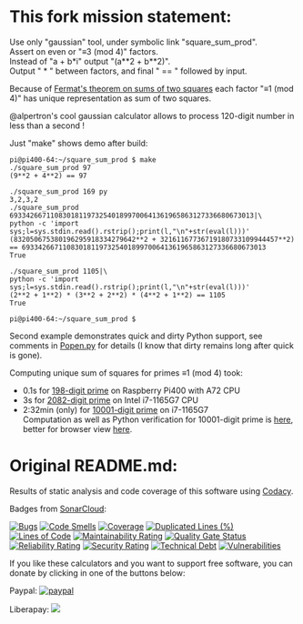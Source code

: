 This fork mission statement:
============================

Use only "gaussian" tool, under symbolic link "square_sum_prod".  
Assert on even or "≡3 (mod 4)" factors.  
Instead of "a + b\*i" output "(a\*\*2 + b\*\*2)".  
Output " * " between factors, and final " == " followed by input.  

Because of [Fermat's theorem on sums of two squares](https://en.wikipedia.org/wiki/Fermat%27s_theorem_on_sums_of_two_squares) each factor "≡1 (mod 4)" has unique representation as sum of two squares.

@alpertron's cool gaussian calculator allows to process 120-digit number in less than a second !

Just "make" shows demo after build:  

    pi@pi400-64:~/square_sum_prod $ make
    ./square_sum_prod 97
    (9**2 + 4**2) == 97

    ./square_sum_prod 169 py
    3,2,3,2
    ./square_sum_prod 693342667110830181197325401899700641361965863127336680673013|\
    python -c 'import sys;l=sys.stdin.read().rstrip();print(l,"\n"+str(eval(l)))'
    (832050675380196295918334279642**2 + 32161167736719180733109944457**2) == 693342667110830181197325401899700641361965863127336680673013 
    True
    
    ./square_sum_prod 1105|\
    python -c 'import sys;l=sys.stdin.read().rstrip();print(l,"\n"+str(eval(l)))'
    (2**2 + 1**2) * (3**2 + 2**2) * (4**2 + 1**2) == 1105 
    True
    
    pi@pi400-64:~/square_sum_prod $ 


Second example demonstrates quick and dirty Python support, see comments in [Popen.py](Popen.py) for details (I know that dirty remains long after quick is gone).

Computing unique sum of squares for primes ≡1 (mod 4) took:  
- 0.1s for [198-digit prime](https://primes.utm.edu/curios/page.php?number_id=4082) on Raspberry Pi400 with A72 CPU  
- 3s for [2082-digit prime](https://primes.utm.edu/curios/page.php?number_id=4378) on Intel i7-1165G7 CPU  
- 2:32min (only) for [10001-digit prime](https://primes.utm.edu/curios/page.php?number_id=2356) on i7-1165G7  
Computation as well as Python verification for 10001-digit prime is [here](10001.txt), better for browser view [here](https://stamm-wilbrandt.de/square_sum_prod/10001.txt).


Original README.md:
===================

Results of static analysis and code coverage of this software using [Codacy](https://app.codacy.com/gh/alpertron/calculators/dashboard).

Badges from [SonarCloud](https://sonarcloud.io/summary/overall?id=alpertron_calculators):

[![Bugs](https://sonarcloud.io/api/project_badges/measure?project=alpertron_calculators&metric=bugs)](https://sonarcloud.io/dashboard?id=alpertron_calculators)
[![Code Smells](https://sonarcloud.io/api/project_badges/measure?project=alpertron_calculators&metric=code_smells)](https://sonarcloud.io/dashboard?id=alpertron_calculators)
[![Coverage](https://sonarcloud.io/api/project_badges/measure?project=alpertron_calculators&metric=coverage)](https://sonarcloud.io/dashboard?id=alpertron_calculators)
[![Duplicated Lines (%)](https://sonarcloud.io/api/project_badges/measure?project=alpertron_calculators&metric=duplicated_lines_density)](https://sonarcloud.io/dashboard?id=alpertron_calculators)
[![Lines of Code](https://sonarcloud.io/api/project_badges/measure?project=alpertron_calculators&metric=ncloc)](https://sonarcloud.io/dashboard?id=alpertron_calculators)
[![Maintainability Rating](https://sonarcloud.io/api/project_badges/measure?project=alpertron_calculators&metric=sqale_rating)](https://sonarcloud.io/dashboard?id=alpertron_calculators)
[![Quality Gate Status](https://sonarcloud.io/api/project_badges/measure?project=alpertron_calculators&metric=alert_status)](https://sonarcloud.io/dashboard?id=alpertron_calculators)
[![Reliability Rating](https://sonarcloud.io/api/project_badges/measure?project=alpertron_calculators&metric=reliability_rating)](https://sonarcloud.io/dashboard?id=alpertron_calculators)
[![Security Rating](https://sonarcloud.io/api/project_badges/measure?project=alpertron_calculators&metric=security_rating)](https://sonarcloud.io/dashboard?id=alpertron_calculators)
[![Technical Debt](https://sonarcloud.io/api/project_badges/measure?project=alpertron_calculators&metric=sqale_index)](https://sonarcloud.io/dashboard?id=alpertron_calculators)
[![Vulnerabilities](https://sonarcloud.io/api/project_badges/measure?project=alpertron_calculators&metric=vulnerabilities)](https://sonarcloud.io/dashboard?id=alpertron_calculators)

If you like these calculators and you want to support free software, you can donate by clicking in one of the buttons below:

Paypal: [![paypal](https://www.paypalobjects.com/en_US/i/btn/btn_donateCC_LG.gif)](https://www.paypal.com/cgi-bin/webscr?cmd=_s-xclick&hosted_button_id=MR65QPWZM5JT6)

Liberapay: [<img src="https://liberapay.com/assets/widgets/donate.svg"/>](https://liberapay.com/alpertron/donate)
